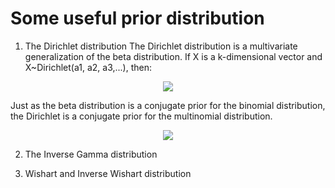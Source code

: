 # Some useful prior distribution

1. The Dirichlet distribution
The Dirichlet distribution is a multivariate generalization of the beta distribution. If X is a k-dimensional vector and X~Dirichlet(a1, a2, a3,...), then:
<p align="center">
  <img src="https://drive.google.com/uc?export=view&id=1vqq8XPqpCnIzo-ptsIAe2kFMJYE96HHS"></p>
   Just as the beta distribution is a conjugate prior for the binomial distribution, the Dirichlet is a conjugate prior for the multinomial distribution.
   <p align="center">
     <img src="https://drive.google.com/uc?export=view&id=1SYZeE4_kubcR9XVUIYmKVN8tTJ6nUur_"></p>

2. The Inverse Gamma distribution



3. Wishart and Inverse Wishart distribution


